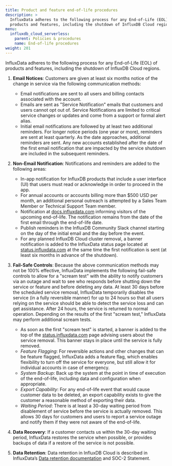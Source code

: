 ```yaml
---
title: Product and feature end-of-life procedures
description: >
  InfluxData adheres to the following process for any End-of-Life (EOL) of
  products and features, including the shutdown of InfluxDB Cloud regions.
menu:
  influxdb_cloud_serverless:
    parent: Policies & procedures
    name: End-of-life procedures
weight: 201
---
```


InfluxData adheres to the following process for any End-of-Life (EOL) of
products and features, including the shutdown of InfluxDB Cloud regions.

1.  **Email Notices**: Customers are given at least six months notice of the
    change in service via the following communication methods:

    - Email notifications are sent to all users and billing contacts
      associated with the account.
    - Emails are sent as "Service Notification" emails that customers and
      users cannot opt out of. Service Notifications are limited to critical
      service changes or updates and come from a support or formal alert alias.
    - Initial email notifications are followed by at least two additional reminders.
      For longer notice periods (one year or more), reminders are sent at
      least quarterly. As the date approaches, additional reminders are sent.
      Any new accounts established after the date of the first email notification
      that are impacted by the service shutdown are included in the subsequent
      reminders. 

2.  **Non-Email Notification**: Notifications and reminders are added to the
    following areas:

    - In-app notification for InfluxDB products that include a user interface
      (UI) that users must read or acknowledge in order to proceed in the app. 
    - For annual accounts or accounts billing more than $500 USD per month, an
      additional personal outreach is attempted by a Sales Team Member or
      Technical Support Team member.
    - Notification at [docs.influxdata.com](https://docs.influxdata.com) informing
      visitors of the upcoming end-of-life. The notification remains from the
      date of the first email through the end-of-life date. 
    - Publish reminders in the InfluxDB Community Slack channel starting on the
      day of the initial email and the day before the event.
    - For any planned InfluxDB Cloud cluster removal, a banner notification is
      added to the InfluxData status page located at [status.influxdata.com](https://status.influxdata.com)
      at the same time the first notification is sent (at least six months in
      advance of the shutdown).

3.  **Fail-Safe Controls**: Because the above communication methods may not be
    100% effective, InfluxData implements the following fail-safe controls to
    allow for a "scream test" with the ability to notify customers via an outage
    and wait to see who responds before shutting down the service or feature
    and before deleting any data. At least 30 days before the scheduled service
    removal, InfluxData temporarily disables the service (in a fully
    reversible manner) for up to 24 hours so that all users relying on the
    service should be able to detect the service loss and can get assistance.
    After 24 hours, the service is returned to normal operation.
    Depending on the results of the first "scream test," InfluxData may perform
    additional scream tests.

    - As soon as the first "scream test" is started, a banner is added to the
      top of the [status.influxdata.com](https://status.influxdata.com) page
      advising users about the service removal. This banner stays in place until
      the service is fully removed.
    - _Feature Flagging_: For reversible actions and other changes that can be
      feature flagged, InfluxData adds a feature flag, which enables flexibility
      to turn off the service for everyone, but still allow it for individual
      accounts in case of emergency.
    - _System Backup_: Back up the system at the point in time of execution of
      the end-of-life, including data and configuration when appropriate.
    - _Export Capability_: For any end-of-life event that would cause customer
      data to be deleted, an export capability exists to give the customer a
      reasonable method of exporting their data.
    - _Waiting Period_: There is at least a 30-day waiting period from disablement
      of service before the service is actually removed. This allows 30 days
      for customers and users to report a service outage and notify them if they
      were not aware of the end-of-life.

4.  **Data Recovery**: If a customer contacts us within the 30-day waiting period,
    InfluxData restores the service when possible, or provides backups of data
    if a restore of the service is not possible.

5.  **Data Retention**: Data retention in InfluxDB Cloud is described in
    InfluxData’s [Data retention documentation](/influxdb/cloud-serverless/reference/internals/data-retention/)
    and SOC-2 Statement.